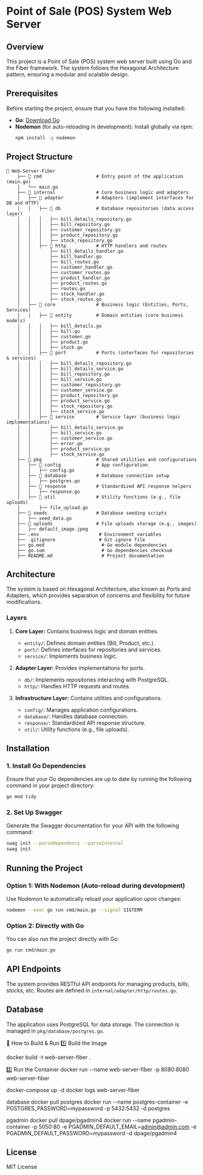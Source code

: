 # Point of Sale (POS) System Web Server

## Overview
This project is a Point of Sale (POS) system web server built using Go and the Fiber framework. The system follows the Hexagonal Architecture pattern, ensuring a modular and scalable design.

## Prerequisites
Before starting the project, ensure that you have the following installed:

- **Go**: [Download Go](https://golang.org/dl/)
- **Nodemon** (for auto-reloading in development): 
  Install globally via npm:
  ```bash
  npm install -g nodemon
  ```

## Project Structure
```
📁 Web-Server-Fiber
    ├── 📁 cmd                    # Entry point of the application (main.go)
    │   └── main.go
    ├── 📁 internal               # Core business logic and adapters
    │   ├── 📁 adapter            # Adapters (implement interfaces for DB and HTTP)
    │   │   ├── 📁 db             # Database repositories (data access layer)
    │   │   │   ├── bill_details_repository.go
    │   │   │   ├── bill_repository.go
    │   │   │   ├── customer_repository.go
    │   │   │   ├── product_repository.go
    │   │   │   ├── stock_repository.go
    │   │   ├── 📁 http           # HTTP handlers and routes
    │   │       ├── bill_details_handler.go
    │   │       ├── bill_handler.go
    │   │       ├── bill_routes.go
    │   │       ├── customer_handler.go
    │   │       ├── customer_routes.go
    │   │       ├── product_handler.go
    │   │       ├── product_routes.go
    │   │       ├── routes.go
    │   │       ├── stock_handler.go
    │   │       ├── stock_routes.go
    │   ├── 📁 core               # Business logic (Entities, Ports, Services)
    │   │   ├── 📁 entity         # Domain entities (core business models)
    │   │   │   ├── bill_details.go
    │   │   │   ├── bill.go
    │   │   │   ├── customer.go
    │   │   │   ├── product.go
    │   │   │   ├── stock.go
    │   │   ├── 📁 port           # Ports (interfaces for repositories & services)
    │   │   │   ├── bill_details_repository.go
    │   │   │   ├── bill_details_service.go
    │   │   │   ├── bill_repository.go
    │   │   │   ├── bill_service.go
    │   │   │   ├── customer_repository.go
    │   │   │   ├── customer_service.go
    │   │   │   ├── product_repository.go
    │   │   │   ├── product_service.go
    │   │   │   ├── stock_repository.go
    │   │   │   ├── stock_service.go
    │   │   ├── 📁 service        # Service layer (business logic implementations)
    │   │       ├── bill_details_service.go
    │   │       ├── bill_service.go
    │   │       ├── customer_service.go
    │   │       ├── error.go
    │   │       ├── product_service.go
    │   │       ├── stock_service.go
    ├── 📁 pkg                    # Shared utilities and configurations
    │   ├── 📁 config             # App configuration
    │   │   ├── config.go
    │   ├── 📁 database           # Database connection setup
    │   │   ├── postgres.go
    │   ├── 📁 response           # Standardized API response helpers
    │   │   ├── response.go
    │   ├── 📁 util               # Utility functions (e.g., file uploads)
    │       ├── file_upload.go
    ├── 📁 seeds                  # Database seeding scripts
    │   ├── seed_data.go
    ├── 📁 uploads                # File uploads storage (e.g., images)
    │   ├── default_image.jpeg
    ├── .env                      # Environment variables
    ├── .gitignore                # Git ignore file
    ├── go.mod                     # Go module dependencies
    ├── go.sum                     # Go dependencies checksum
    ├── README.md                  # Project documentation
```

## Architecture
The system is based on Hexagonal Architecture, also known as Ports and Adapters, which provides separation of concerns and flexibility for future modifications.

### Layers
1. **Core Layer:** Contains business logic and domain entities.
   - `entity/`: Defines domain entities (Bill, Product, etc.).
   - `port/`: Defines interfaces for repositories and services.
   - `service/`: Implements business logic.

2. **Adapter Layer:** Provides implementations for ports.
   - `db/`: Implements repositories interacting with PostgreSQL.
   - `http/`: Handles HTTP requests and routes.

3. **Infrastructure Layer:** Contains utilities and configurations.
   - `config/`: Manages application configurations.
   - `database/`: Handles database connection.
   - `response/`: Standardized API response structure.
   - `util/`: Utility functions (e.g., file uploads).

## Installation

### 1. Install Go Dependencies
Ensure that your Go dependencies are up to date by running the following command in your project directory:
```bash
go mod tidy
```

### 2. Set Up Swagger
Generate the Swagger documentation for your API with the following command:
```bash
swag init --parseDependency --parseInternal
swag init
```

## Running the Project

### Option 1: With Nodemon (Auto-reload during development)
Use Nodemon to automatically reload your application upon changes:
```bash
nodemon --exec go run cmd/main.go --signal SIGTERM
```

### Option 2: Directly with Go
You can also run the project directly with Go:
```bash
go run cmd/main.go
```

## API Endpoints
The system provides RESTful API endpoints for managing products, bills, stocks, etc. Routes are defined in `internal/adapter/http/routes.go`.

## Database
The application uses PostgreSQL for data storage. The connection is managed in `pkg/database/postgres.go`.

🔧 How to Build & Run
1️⃣ Build the Image

docker build -t web-server-fiber .

2️⃣ Run the Container
docker run --name web-server-fiber -p 8080:8080 web-server-fiber

docker-compose up -d
docker logs web-server-fiber

database
docker pull postgres
docker run --name postgres-container -e POSTGRES_PASSWORD=mypassword -p 5432:5432 -d postgres

pgadmin
docker pull dpage/pgadmin4
docker run --name pgadmin-container -p 5050:80 -e PGADMIN_DEFAULT_EMAIL=admin@admin.com -e PGADMIN_DEFAULT_PASSWORD=mypassword -d dpage/pgadmin4

## License
MIT License
